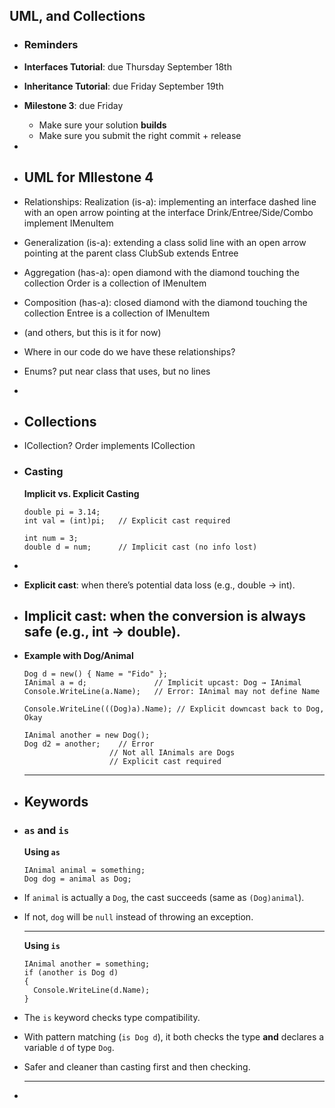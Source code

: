 ## UML, and Collections
- ### Reminders
- **Interfaces Tutorial**: due Thursday September 18th
- **Inheritance Tutorial**: due Friday September 19th
- **Milestone 3**: due Friday
	- Make sure your solution **builds**
	- Make sure you submit the right commit + release
-
- ## UML for MIlestone 4
- Relationships:
    Realization (is-a):  implementing an interface
        dashed line with an open arrow pointing at the interface
        Drink/Entree/Side/Combo implement IMenuItem
- Generalization (is-a): extending a class
        solid line with an open arrow pointing at the parent class
        ClubSub extends Entree
- Aggregation (has-a): 
        open diamond with the diamond touching the collection
        Order is a collection of IMenuItem
- Composition (has-a):
        closed diamond with the diamond touching the collection
        Entree is a collection of IMenuItem
- (and others, but this is it for now)
- Where in our code do we have these relationships?
- Enums? put near class that uses, but no lines
-
- ## Collections
- ICollection? Order implements ICollection
- ### Casting
  
  **Implicit vs. Explicit Casting**
  
  ```
  double pi = 3.14;
  int val = (int)pi;   // Explicit cast required
  ```
  
  ```
  int num = 3;
  double d = num;      // Implicit cast (no info lost)
  ```
-
- **Explicit cast**: when there’s potential data loss (e.g., double → int).
- **Implicit cast**: when the conversion is always safe (e.g., int → double).
	-
- **Example with Dog/Animal**
  
  ```
  Dog d = new() { Name = "Fido" };
  IAnimal a = d;               // Implicit upcast: Dog → IAnimal
  Console.WriteLine(a.Name);   // Error: IAnimal may not define Name
  
  Console.WriteLine(((Dog)a).Name); // Explicit downcast back to Dog, Okay
  ```
  
  ```
  IAnimal another = new Dog();
  Dog d2 = another;    // Error
                     // Not all IAnimals are Dogs
                     // Explicit cast required
  ```
  
  ---
- ## Keywords
- ### `as`  and  `is`  
  
  **Using `as`**
  
  ```
  IAnimal animal = something;
  Dog dog = animal as Dog;
  ```
- If `animal` is actually a `Dog`, the cast succeeds (same as `(Dog)animal`).
- If not, `dog` will be `null` instead of throwing an exception.
  
  ---
  
  **Using `is`**
  
  ```
  IAnimal another = something;
  if (another is Dog d)
  {
    Console.WriteLine(d.Name);
  }
  ```
- The `is` keyword checks type compatibility.
- With pattern matching (`is Dog d`), it both checks the type **and** declares a variable `d` of type `Dog`.
- Safer and cleaner than casting first and then checking.
  
  ---
-